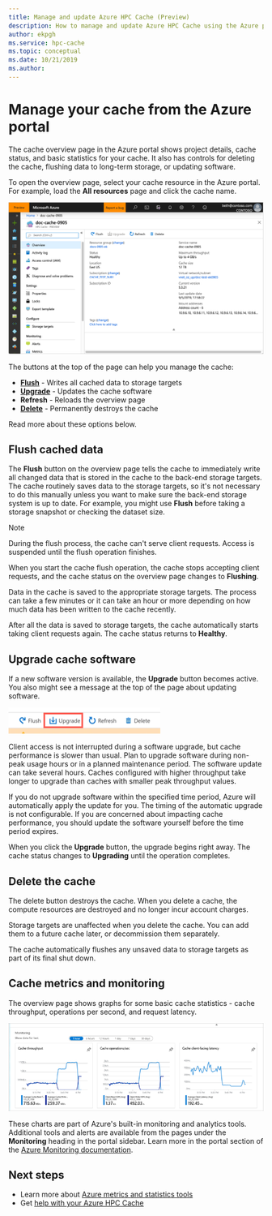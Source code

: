 ```yaml
---
title: Manage and update Azure HPC Cache (Preview)
description: How to manage and update Azure HPC Cache using the Azure portal 
author: ekpgh
ms.service: hpc-cache
ms.topic: conceptual
ms.date: 10/21/2019
ms.author: 
---
```


# Manage your cache from the Azure portal

The cache overview page in the Azure portal shows project details, cache status, and basic statistics for your cache. It also has controls for deleting the cache, flushing data to long-term storage, or updating software.

To open the overview page, select your cache resource in the Azure portal. For example, load the **All resources** page and click the cache name.

![screenshot of an Azure HPC Cache instance's Overview page](media/hpc-cache-overview.png) <!-- placeholder is identical to hpc-cache-new-overview.png; replace with better image (showing graphs, full sidebar) when available -->

The buttons at the top of the page can help you manage the cache:

* [**Flush**](#flush-cached-data) - Writes all cached data to storage targets
* [**Upgrade**](#upgrade-cache-software) - Updates the cache software
* **Refresh** - Reloads the overview page
* [**Delete**](#delete-the-cache) - Permanently destroys the cache

Read more about these options below.

## Flush cached data

The **Flush** button on the overview page tells the cache to immediately write all changed data that is stored in the cache to the back-end storage targets. The cache routinely saves data to the storage targets, so it's not necessary to do this manually unless you want to make sure the back-end storage system is up to date. For example, you might use **Flush** before taking a storage snapshot or checking the dataset size.

> [!NOTE]
> During the flush process, the cache can't serve client requests. Access is suspended until the flush operation finishes.

When you start the cache flush operation, the cache stops accepting client requests, and the cache status on the overview page changes to **Flushing**.

Data in the cache is saved to the appropriate storage targets. The process can take a few minutes or it can take an hour or more depending on how much data has been written to the cache recently.

After all the data is saved to storage targets, the cache automatically starts taking client requests again. The cache status returns to **Healthy**.

## Upgrade cache software

If a new software version is available, the **Upgrade** button becomes active. You also might see a message at the top of the page about updating software.

![screenshot of the top row of buttons with the Upgrade button enabled](media/hpc-cache-upgrade-button.png)

Client access is not interrupted during a software upgrade, but cache performance is slower than usual. Plan to upgrade software during non-peak usage hours or in a planned maintenance period. The software update can take several hours. Caches configured with higher throughput take longer to upgrade than caches with smaller peak throughput values.

If you do not upgrade software within the specified time period, Azure will automatically apply the update for you. The timing of the automatic upgrade is not configurable. If you are concerned about impacting cache performance, you should update the software yourself before the time period expires.

When you click the **Upgrade** button, the upgrade begins right away. The cache status changes to **Upgrading** until the operation completes.

## Delete the cache

The delete button destroys the cache. When you delete a cache, the compute resources are destroyed and no longer incur account charges.

Storage targets are unaffected when you delete the cache. You can add them to a future cache later, or decommission them separately.

The cache automatically flushes any unsaved data to storage targets as part of its final shut down.

## Cache metrics and monitoring

The overview page shows graphs for some basic cache statistics - cache throughput, operations per second, and request latency.

![screenshot of three line graphs showing the statistics mentioned above for a sample cache](media/hpc-cache-overview-stats.png)

These charts are part of Azure's built-in monitoring and analytics tools. Additional tools and alerts are available from the pages under the **Monitoring** heading in the portal sidebar. Learn more in the portal section of the [Azure Monitoring documentation](../azure-monitor/insights/monitor-azure-resource#monitoring-in-the-azure-portal).

## Next steps

<!-- * Learn more about metrics and statistics for hpc cache -->
* Learn more about [Azure metrics and statistics tools](../azure-monitor/)
* Get [help with your Azure HPC Cache](hpc-cache-support-ticket.md)
